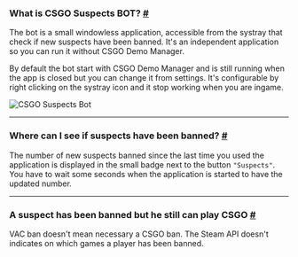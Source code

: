 <a class="anchor" id="bot"></a>

### What is CSGO Suspects BOT? [#](/docs/suspects#bot)

The bot is a small windowless application, accessible from the systray that check if new suspects have been banned. It's an independent application so you can run it without CSGO Demo Manager.

By default the bot start with CSGO Demo Manager and is still running when the app is closed but you can change it from settings. It's configurable by right clicking on the systray icon and it stop working when you are ingame.

![CSGO Suspects Bot](/images/docs/suspects/bot.jpg)

---

<a class="anchor" id="found-suspects"></a>

### Where can I see if suspects have been banned? [#](/docs/suspects#found-suspects)

The number of new suspects banned since the last time you used the application is displayed in the small badge next to the button `"Suspects"`. You have to wait some seconds when the application is started to have the updated number.

---

<a class="anchor" id="still-playing"></a>

### A suspect has been banned but he still can play CSGO [#](/docs/suspects#still-playing)

VAC ban doesn't mean necessary a CSGO ban. The Steam API doesn't indicates on which games a player has been banned.
